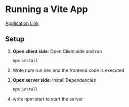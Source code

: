 
# Running a Vite App

[Application Link](https://todolist-mk9v.onrender.com)

## Setup

1. **Open client side**: Open Client side and run 
   ```bash
   npm install
   ```
2. Write npm run dev and the frontend code is executed

3. **Open server side**: Install Dependencies
   ```bash
   npm install
   ```
4. write npm start to start the server

   
